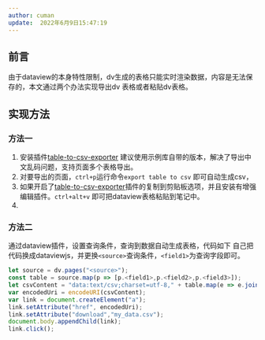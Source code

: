 ```yaml
---
author: cuman
update:  2022年6月9日15:47:19
---
```

## 前言
由于dataview的本身特性限制，dv生成的表格只能实时渲染数据，内容是无法保存的，本文通过两个办法实现导出dv 表格或者粘贴dv表格。
## 实现方法
### 方法一
1. 安装插件[table-to-csv-exporter](obsidian://show-plugin?id=obsidian-table-to-csv-exporter) 建议使用示例库自带的版本，解决了导出中文乱码问题，支持页面多个表格导出。
2. 对要导出的页面，`ctrl+p`运行命令`export table to csv` 即可自动生成csv，
3. 如果开启了[table-to-csv-exporter](obsidian://show-plugin?id=obsidian-table-to-csv-exporter)插件的复制到剪贴板选项，并且安装有增强编辑插件。`ctrl+alt+v` 即可把dataview表格粘贴到笔记中。
4. 
### 方法二
通过dataview插件，设置查询条件，查询到数据自动生成表格，代码如下
自己把代码换成dataviewjs，并更换`<source>`查询条件，`<field1>`为查询字段即可。
```js
let source = dv.pages("<source>");
const table = source.map(p => [p.<field1>,p.<field2>,p.<field3>]);
let csvContent = "data:text/csv;charset=utf-8," + table.map(e => e.join(",")).join("\n");
var encodedUri = encodeURI(csvContent);
var link = document.createElement("a");
link.setAttribute("href", encodedUri);
link.setAttribute("download","my_data.csv");
document.body.appendChild(link);
link.click();
```
